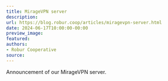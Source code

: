 ```yaml
---
title: MirageVPN server
description:
url: https://blog.robur.coop/articles/miragevpn-server.html
date: 2024-06-17T10:00:00-00:00
preview_image:
featured:
authors:
- Robur Cooperative
source:
---
```


Announcement of our MirageVPN server.
